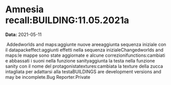 # Amnesia recall:BUILDING:11.05.2021a

**Data:** 2021-05-11

 Addedworlds and maps:aggiunte nuove areeaggiunta sequenza iniziale con il datapackeffect:aggiunti effetti nella sequenza inizialeChangedworlds and maps:le mappe sono state aggiornate e alcune correzionifunctions:cambiati e abbassati i suoni nella funzione sanityaggiunta la testa nella funzione sanity con il nome del protagonistatextures:cambiata la texture della zucca intagliata per adattarsi alla testaBUILDINGS are development versions and may be incomplete.Bug Reporter.Private 
